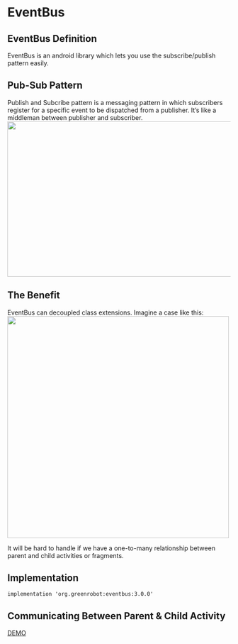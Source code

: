# EventBus

## EventBus Definition
EventBus is an android library which lets you use the subscribe/publish pattern easily.

## Pub-Sub Pattern
Publish and Subcribe pattern is a messaging pattern in which subscribers register for a specific event to be dispatched from a publisher. It’s like a middleman between publisher and subscriber.
<img src="https://i.imgur.com/JD5FGig.png" width="800px" height="350px" />

## The Benefit
EventBus can decoupled class extensions. Imagine a case like this:
<img src="https://i.imgur.com/hVoRfnL.png" width="500px" height="500px" />

It will be hard to handle if we have a one-to-many relationship between parent and child activities or fragments.

## Implementation
`implementation 'org.greenrobot:eventbus:3.0.0'`

## Communicating Between Parent & Child Activity 
[DEMO](https://imgur.com/xl5ci05)
